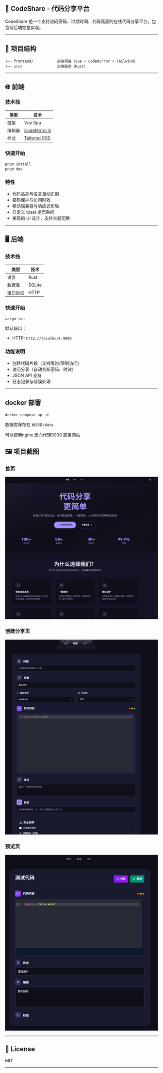 ## 🧠 CodeShare - 代码分享平台

CodeShare 是一个支持访问密码、过期时间、代码高亮的在线代码分享平台，包含前后端完整实现。

---

## 📁 项目结构

```
├── frontend/           前端项目（Vue + CodeMirror + Tailwind）    
├── src/                后端服务（Rust）
```

---

## 🌐 前端

### 技术栈

| 类型   | 技术                                  |
| ------ | ------------------------------------- |
| 框架   | Vue Spa                               |
| 编辑器 | [CodeMirror 6]()                         |
| 样式   | [Tailwind CSS](https://tailwindcss.com/) |

### 快速开始

```shell
pnpm install
pnpm dev
```

### 特性

* 代码高亮与语言自动识别
* 密码保护与访问时效
* 移动端兼容与响应式布局
* 自定义 toast 提示系统
* 美观的 UI 设计，支持主题切换

---

## 🖥️ 后端

### 技术栈

| 类型     | 技术   |
| -------- | ------ |
| 语言     | Rust   |
| 数据库   | SQLite |
| 接口协议 | HTTP   |

### 快速开始

```shell
cargo run
```

默认端口：

* HTTP: `http://localhost:9000`

### 功能说明

* 创建代码片段（支持限时/限制访问）
* 访问分享（自动判断密码、时效）
* JSON API 支持
* 日志记录与错误处理

---

## docker 部署

```shell
docker-compose up -d
```

数据库保存在 `根目录/data`

可以使用nginx 反向代理9000 部署网站

## 🖼️ 项目截图

### 首页

![主页截图](images/home.png)

### 创建分享页

![创建截图](images/new.png)

### 预览页

![分享页截图](images/preview.png)

---

## 📄 License

MIT

---
